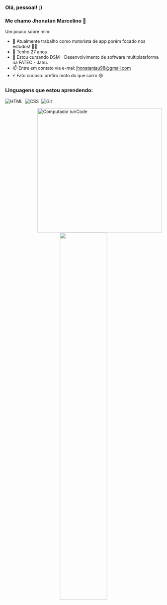 ### Olá, pessoal! ;)
### Me chamo Jhonatan Marcelino 👋



Um pouco sobre mim:

- 🔭 Atualmente trabalho como motorista de app porém focado nos estudos! 💪💡
- 🎂 Tenho 27 anos
- 🌱 Estou cursando DSM - Desenvolvimento de software multiplataforma na FATEC - Jahu.
- 📫 Entre em contato via e-mal: jhonatanjau98@gmail.com
- ⚡ Fato curioso: prefiro moto do que carro 😅

### Linguagens que estou aprendendo:

![HTML](https://img.shields.io/badge/HTML5-E34F26?style=for-the-badge&logo=html5&logoColor=white)&nbsp;
![CSS](https://img.shields.io/badge/CSS3-1572B6?style=for-the-badge&logo=css3&logoColor=white)&nbsp;
![Git](https://img.shields.io/badge/GIT-E44C30?style=for-the-badge&logo=git&logoColor=white)&nbsp;

<img src="https://raw.githubusercontent.com/MicaelliMedeiros/micaellimedeiros/master/image/computer-illustration.png" min-width="400px" max-width="400px" width="400px" align="right" alt="Computador iuriCode" />

<div  align="center" style="margin-bottom:100px">
<img width=55% align="center"  src="https://github-readme-streak-stats.herokuapp.com?user=jhonatanmjesus&theme=radical&mode=weekly" />
</div>
